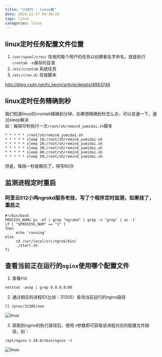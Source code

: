 ```yaml
---
title: "小技巧 - linux篇"
date: 2016-11-17 09:36:24
tags: linux
categories: linux
---
```


## linux定时任务配置文件位置

1. `/var/spool/cron/` 存放的每个用户的任务以创建者名字命名，就是执行`crontab -e`保存的目录 
2. `/etc/crontab` 系统任务
3. `/etc/cron.d/` 存放脚本

http://blog.csdn.net/hi_kevin/article/details/8983746

## linux定时任务精确到秒

我们知道linux的crontab精确到分钟，如果想精确到秒怎么办，可以变通一下，通过sleep解决  
如：每隔10秒执行一次`/root/sh/remind_yumidai.sh`脚本

```
* * * * * /root/sh/remind_yumidai.sh
* * * * * sleep 10;/root/sh/remind_yumidai.sh
* * * * * sleep 20;/root/sh/remind_yumidai.sh
* * * * * sleep 30;/root/sh/remind_yumidai.sh
* * * * * sleep 40;/root/sh/remind_yumidai.sh
* * * * * sleep 50;/root/sh/remind_yumidai.sh
```

但是，每隔一秒就略坑了，得写60次

## 监测进程定时重启

### 阿里云512小鸡ngrokd服务老挂，写了个程序定时监测，如果挂了，重启之

```
#!/bin/bash
PROCESS_NUM=`ps -ef | grep "ngrokd" | grep -v "grep" | wc -l`
if [ "$PROCESS_NUM" == "1" ]
then
     echo 'running'
else
     cd /usr/local/src/ngrok/bin/
     ./start.sh
fi
```

## 查看当前正在运行的`nginx`使用哪个配置文件

1. 查看`PID`
```
netstat -anop | grep 0.0.0.0:80
```

2. 通过相应的进程ID(比如：31305）查询当前运行的nginx路径
```
ll /proc/31305/exe
```
![linux](http://7xlbo3.com1.z0.glb.clouddn.com/2016/12/29/20161229130602.png)

3. 获取到nginx的执行路径后，使用-t参数即可获取该进程对应的配置文件路径，如：
```
/opt/nginx-1.10.0/sbin/nginx -t
```
![linux](http://7xlbo3.com1.z0.glb.clouddn.com/2016/12/29/20161229130743.png)


